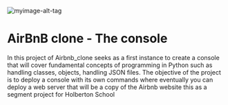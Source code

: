 ![myimage-alt-tag](https://holbertonintranet.s3.amazonaws.com/uploads/medias/2018/6/65f4a1dd9c51265f49d0.png?X-Amz-Algorithm=AWS4-HMAC-SHA256&X-Amz-Credential=AKIARDDGGGOUWMNL5ANN%2F20210629%2Fus-east-1%2Fs3%2Faws4_request&X-Amz-Date=20210629T202646Z&X-Amz-Expires=86400&X-Amz-SignedHeaders=host&X-Amz-Signature=0d60c5dfc5cb4d3b82c8f63da7a52f0896447bc69c87bdfc9419c74e180b9187)

# AirBnB clone - The console

In this project of Airbnb_clone seeks as a first instance to create a console that will cover fundamental concepts of programming in Python such as handling classes, objects, handling JSON files. The objective of the project is to deploy a console with its own commands where eventually you can deploy a web server that will be a copy of the Airbnb website this as a segment project for Holberton School



